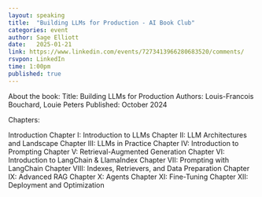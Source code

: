 ```yaml
---
layout: speaking
title:  "Building LLMs for Production - AI Book Club"
categories: event
author: Sage Elliott
date:   2025-01-21
link: https://www.linkedin.com/events/7273413966280683520/comments/
rsvpon: LinkedIn
time: 1:00pm
published: true
---
```

About the book:
Title: Building LLMs for Production
Authors: Louis-Francois Bouchard, Louie Peters
Published: October 2024

Chapters:

Introduction
Chapter I: Introduction to LLMs
Chapter II: LLM Architectures and Landscape
Chapter III: LLMs in Practice
Chapter IV: Introduction to Prompting
Chapter V: Retrieval-Augmented Generation
Chapter VI: Introduction to LangChain & LlamaIndex
Chapter VII: Prompting with LangChain
Chapter VIII: Indexes, Retrievers, and Data Preparation
Chapter IX: Advanced RAG
Chapter X: Agents
Chapter XI: Fine-Tuning
Chapter XII: Deployment and Optimization
